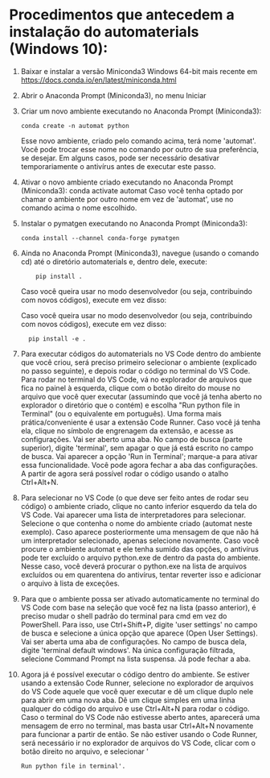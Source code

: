 # Procedimentos que antecedem a instalação do automaterials (Windows 10):

1. Baixar e instalar a versão Miniconda3 Windows 64-bit mais recente em https://docs.conda.io/en/latest/miniconda.html

2. Abrir o Anaconda Prompt (Miniconda3), no menu Iniciar

3. Criar um novo ambiente executando no Anaconda Prompt (Miniconda3):
        
   
   ```
   conda create -n automat python
   ```
   
   Esse novo ambiente, criado pelo comando acima, terá nome 'automat'. Você pode trocar esse nome no comando por outro de sua preferência, se desejar. Em alguns casos, pode ser necessário desativar temporariamente o antivírus antes de executar este passo.
   
4. Ativar o novo ambiente criado executando no Anaconda Prompt (Miniconda3):
        conda activate automat
   Caso você tenha optado por chamar o ambiente por outro nome em vez de 'automat', use no comando acima o nome escolhido.
   
5. Instalar o pymatgen  executando no Anaconda Prompt (Miniconda3):
        
    
    ```
    conda install --channel conda-forge pymatgen
    ```
    
    
    
6. Ainda no Anaconda Prompt (Miniconda3), navegue (usando o comando cd) até o diretório automaterials e, dentro dele, execute:
    
   ```
       pip install .
   ```
   
   Caso você queira usar no modo desenvolvedor (ou seja, contribuindo com novos códigos), execute em vez disso:
   
   Caso você queira usar no modo desenvolvedor (ou seja, contribuindo com novos códigos), execute em vez disso:
   
   ```
     pip install -e .
   ```
   
   
   
7. Para executar códigos do automaterials no VS Code dentro do ambiente que você criou, será preciso primeiro selecionar o ambiente (explicado no passo seguinte), e depois rodar o código no terminal do VS Code. Para rodar no terminal do VS Code, vá no explorador de arquivos que fica no painel à esquerda, clique com o botão direito do mouse no arquivo que você quer executar (assumindo que você já tenha aberto no explorador o diretório que o contém) e escolha "Run python file in Terminal" (ou o equivalente em português). Uma forma mais prática/conveniente é usar a extensão Code Runner. Caso você já tenha ela, clique no símbolo de engrenagem da extensão, e acesse as configurações. Vai ser aberto uma aba. No campo de busca (parte superior), digite 'terminal', sem apagar o que já está escrito no campo de busca. Vai aparecer a opção 'Run in Terminal'; marque-a para ativar essa funcionalidade. Você pode agora fechar a aba das configurações. A partir de agora será possível rodar o código usando o atalho Ctrl+Alt+N.

8. Para selecionar no VS Code (o que deve ser feito antes de rodar seu código) o ambiente criado, clique no canto inferior esquerdo da tela do VS Code. Vai aparecer uma lista de interpretadores para selecionar. Selecione o que contenha o nome do ambiente criado (automat neste exemplo). Caso aparece posteriormente uma mensagem de que não há um interpretador selecionado, apenas selecione novamente. Caso você procure o ambiente automat e ele tenha sumido das opções, o antivírus pode ter excluído o arquivo python.exe de dentro da pasta do ambiente. Nesse caso, você deverá procurar o python.exe na lista de arquivos excluídos ou em quarentena do antivírus, tentar reverter isso e adicionar o arquivo à lista de exceções.

9. Para que o ambiente possa ser ativado automaticamente no terminal do VS Code com base na seleção que você fez na lista (passo anterior), é preciso mudar o shell padrão do terminal para cmd em vez do PowerShell. Para isso, use Ctrl+Shift+P, digite 'user settings' no campo de busca e selecione a única opção que aparece (Open User Settings). Vai ser aberta uma aba de configurações. No campo de busca dela, digite 'terminal default windows'. Na única configuração filtrada, selecione Command Prompt na lista suspensa. Já pode fechar a aba.

10. Agora já é possível executar o código dentro do ambiente. Se estiver usando a extensão Code Runner, selecione no explorador de arquivos do VS Code aquele que você quer executar e dê um clique duplo nele para abrir em uma nova aba. Dê um clique simples em uma linha qualquer do código do arquivo e use Ctrl+Alt+N para rodar o código. Caso o terminal do VS Code não estivesse aberto antes, aparecerá uma mensagem de erro no terminal, mas basta usar Ctrl+Alt+N novamente para funcionar a partir de então. Se não estiver usando o Code Runner, será necessário ir no explorador de arquivos do VS Code, clicar com o botão direito no arquivo, e selecionar '

    ```
    Run python file in terminal'.
    ```

    